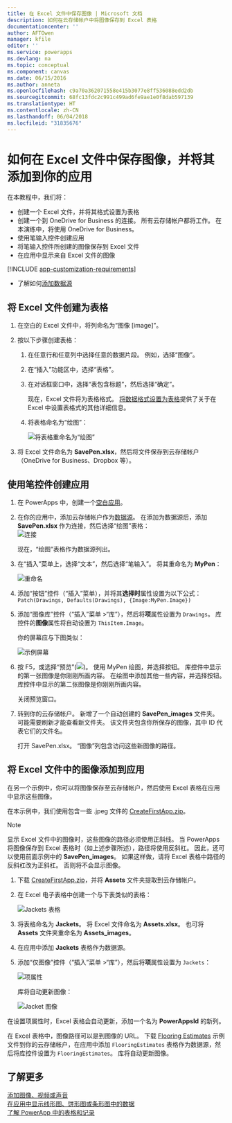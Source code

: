 ```yaml
---
title: 在 Excel 文件中保存图像 | Microsoft 文档
description: 如何在云存储帐户中将图像保存到 Excel 表格
documentationcenter: ''
author: AFTOwen
manager: kfile
editor: ''
ms.service: powerapps
ms.devlang: na
ms.topic: conceptual
ms.component: canvas
ms.date: 06/15/2016
ms.author: anneta
ms.openlocfilehash: c9a70a362071558e415b3077e8ff536088edd2db
ms.sourcegitcommit: 68fc13fdc2c991c499ad6fe9ae1e0f8dab597139
ms.translationtype: HT
ms.contentlocale: zh-CN
ms.lasthandoff: 06/04/2018
ms.locfileid: "31835676"
---
```

# <a name="how-to-save-images-in-an-excel-file-and-then-add-these-images-to-your-app"></a>如何在 Excel 文件中保存图像，并将其添加到你的应用

在本教程中，我们将：

* 创建一个 Excel 文件，并将其格式设置为表格
* 创建一个到 OneDrive for Business 的连接。 所有云存储帐户都将工作。 在本演练中，将使用 OneDrive for Business。
* 使用笔输入控件创建应用
* 将笔输入控件所创建的图像保存到 Excel 文件
* 在应用中显示来自 Excel 文件的图像

[!INCLUDE [app-customization-requirements](../../includes/app-customization-requirements.md)]
* 了解如何[添加数据源](add-data-connection.md)

## <a name="create-the-excel-file-as-a-table"></a>将 Excel 文件创建为表格

1. 在空白的 Excel 文件中，将列命名为“图像 [image]”。
2. 按以下步骤创建表格：    
   
   1. 在任意行和任意列中选择任意的数据片段。 例如，选择“图像”。
   2. 在“插入”功能区中，选择“表格”。
   3. 在对话框窗口中，选择“表包含标题”，然后选择“确定”。
      
      现在，Excel 文件将为表格格式。 [将数据格式设置为表格](https://support.office.com/article/Format-an-Excel-table-6789619F-C889-495C-99C2-2F971C0E2370)提供了关于在 Excel 中设置表格式的其他详细信息。
   4. 将表格命名为“绘图”：  
      
      ![将表格重命名为“绘图”](./media/tutorial-working-with-images-in-excel/drawings-table.png)
3. 将 Excel 文件命名为 **SavePen.xlsx**，然后将文件保存到云存储帐户（OneDrive for Business、Dropbox 等）。

## <a name="create-an-app-with-the-pen-control"></a>使用笔控件创建应用
1. 在 PowerApps 中，创建一个[空白应用](get-started-create-from-blank.md)。
2. 在你的应用中，添加云存储帐户作为[数据源](add-data-connection.md)。 在添加为数据源后，添加 **SavePen.xlsx** 作为连接，然后选择“绘图”表格：  
   ![连接](./media/tutorial-working-with-images-in-excel/savepen.png)  
   
   现在，“绘图”表格作为数据源列出。
3. 在“插入”菜单上，选择“文本”，然后选择“笔输入”。 将其重命名为 **MyPen**：  
   
   ![重命名](./media/tutorial-working-with-images-in-excel/rename-mypen.png)
4. 添加“按钮”控件（“插入”菜单），并将其**选择时**属性设置为以下公式：  
   `Patch(Drawings, Defaults(Drawings), {Image:MyPen.Image})`
5. 添加“图像库”控件（“插入”菜单 >“库”），然后将**项**属性设置为 `Drawings`。 库控件的**图像**属性将自动设置为 `ThisItem.Image`。
   
   你的屏幕应与下图类似：  
   
   ![示例屏幕](./media/tutorial-working-with-images-in-excel/screen.png)  
6. 按 F5，或选择“预览”(![](./media/tutorial-working-with-images-in-excel/preview.png))。 使用 MyPen 绘图，并选择按钮。 库控件中显示的第一张图像是你刚刚所画内容。 在绘图中添加其他一些内容，并选择按钮。 库控件中显示的第二张图像是你刚刚所画内容。
   
   关闭预览窗口。
7. 转到你的云存储帐户。 新增了一个自动创建的 **SavePen_images** 文件夹。 可能需要刷新才能查看新文件夹。 该文件夹包含你所保存的图像，其中 ID 代表它们的文件名。
   
    打开 SavePen.xlsx。 “图像”列包含访问这些新图像的路径。

## <a name="add-the-image-in-an-excel-file-to-your-app"></a>将 Excel 文件中的图像添加到应用
在另一个示例中，你可以将图像保存至云存储帐户，然后使用 Excel 表格在应用中显示这些图像。

在本示例中，我们使用包含一些 .jpeg 文件的 [CreateFirstApp.zip](http://pwrappssamples.blob.core.windows.net/samples/CreateFirstApp.zip)。

> [!NOTE]
> 显示 Excel 文件中的图像时，这些图像的路径必须使用正斜线。 当 PowerApps 将图像保存到 Excel 表格时（如上述步骤所述），路径将使用反斜杠。 因此，还可以使用前面示例中的 **SavePen_images**。 如果这样做，请将 Excel 表格中路径的反斜杠改为正斜杠。 否则将不会显示图像。  

1. 下载 [CreateFirstApp.zip](http://pwrappssamples.blob.core.windows.net/samples/CreateFirstApp.zip)，并将 **Assets** 文件夹提取到云存储帐户。
2. 在 Excel 电子表格中创建一个与下表类似的表格：
   
    ![Jackets 表格](./media/tutorial-working-with-images-in-excel/jackets.png)
3. 将表格命名为 **Jackets**。 将 Excel 文件命名为 **Assets.xlsx**。 也可将 **Assets** 文件夹重命名为 **Assets_images**。
4. 在应用中添加 **Jackets** 表格作为数据源。  
5. 添加“仅图像”控件（“插入”菜单 >“库”），然后将**项**属性设置为 `Jackets`：  
   
    ![项属性](./media/tutorial-working-with-images-in-excel/items-jackets.png)
   
    库将自动更新图像：  
   
    ![Jacket 图像](./media/tutorial-working-with-images-in-excel/images.png)

在设置项属性时，Excel 表格会自动更新，添加一个名为 **PowerAppsId** 的新列。

在 Excel 表格中，图像路径可以是到图像的 URL。 下载 [Flooring Estimates](http://pwrappssamples.blob.core.windows.net/samples/FlooringEstimates.xlsx) 示例文件到你的云存储帐户，在应用中添加 `FlooringEstimates` 表格作为数据源，然后将库控件设置为 `FlooringEstimates`。 库将自动更新图像。

## <a name="learn-more"></a>了解更多
[添加图像、视频或声音](add-images-pictures-audio-video.md)  
[在应用中显示线形图、饼形图或条形图中的数据](use-line-pie-bar-chart.md)  
[了解 PowerApp 中的表格和记录](working-with-tables.md)

